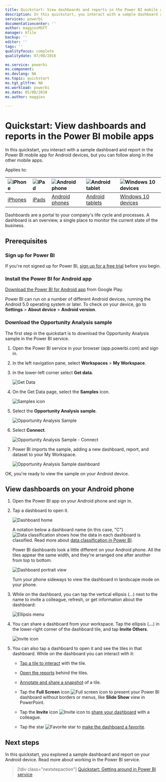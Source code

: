 ```yaml
---
title: Quickstart: View dashboards and reports in the Power BI mobile apps
description: In this quickstart, you interact with a sample dashboard and report in the Power BI mobile apps.
services: powerbi
documentationcenter: ''
author: maggiesMSFT
manager: kfile
backup: ''
editor: ''
tags: ''
qualityfocus: complete
qualitydate: 07/08/2016

ms.service: powerbi
ms.component: 
ms.devlang: NA
ms.topic: quickstart
ms.tgt_pltfrm: NA
ms.workload: powerbi
ms.date: 05/08/2018
ms.author: maggies

---
```

# Quickstart: View dashboards and reports in the Power BI mobile apps
In this quickstart, you interact with a sample dashboard and report in the Power BI mobile app for Android devices, but you can follow along in the other mobile apps. 

Applies to:

| ![iPhone](media/mobile-apps-view-dashboard/iphone-logo-50-px.png) | ![iPad](media/mobile-apps-view-dashboard/ipad-logo-50-px.png) | ![Android phone](media/mobile-apps-view-dashboard/android-phone-logo-50-px.png) | ![Android tablet](media/mobile-apps-view-dashboard/android-tablet-logo-50-px.png) | ![Windows 10 devices](media/mobile-apps-view-dashboard/win-10-logo-50-px.png) |
|:--- |:--- |:--- |:--- |:--- |
| [iPhones](mobile-apps-view-dashboard.md#view-dashboards-on-your-iphone) |[iPads](mobile-apps-view-dashboard.md#view-dashboards-on-your-ipad) |[Android phones](mobile-apps-view-dashboard.md#view-dashboards-on-your-android-phone) |[Android tablets](mobile-apps-view-dashboard.md#view-dashboards-on-your-android-tablet) |[Windows 10 devices](mobile-apps-view-dashboard.md#view-dashboards-on-your-windows-10-device) |

Dashboards are a portal to your company's life cycle and processes. A dashboard is an overview, a single place to monitor the current state of the business.

## Prerequisites

### Sign up for Power BI
If you're not signed up for Power BI, [sign up for a free trial](https://app.powerbi.com/signupredirect?pbi_source=web) before you begin.

### Install the Power BI for Android app
[Download the Power BI for Android app](http://go.microsoft.com/fwlink/?LinkID=544867) from Google Play.

Power BI can run on a number of different Android devices, running the Android 5.0 operating system or later. To check on your device, go to **Settings** > **About device** > **Android version**.

### Download the Opportunity Analysis sample
The first step in the quickstart is to download the Opportunity Analysis sample in the Power BI service.

1. Open the Power BI service in your browser (app.powerbi.com) and sign in.

2. In the left navigation pane, select **Workspaces** > **My Workspace**.

3. In the lower-left corner select **Get data**.
   
    ![Get Data](media/tutorial-mobile-apps-ios-qna/power-bi-get-data.png)

3. On the Get Data page, select the **Samples** icon.
   
   ![Samples icon](media/tutorial-mobile-apps-ios-qna/power-bi-samples-icon.png)

4. Select the **Opportunity Analysis sample**.
 
    ![Opportunity Analysis Sample](media/tutorial-mobile-apps-ios-qna/power-bi-oa.png)
 
8. Select **Connect**.  
  
   ![Opportunity Analysis Sample - Connect](media/tutorial-mobile-apps-ios-qna/opportunity-connect.png)
   
5. Power BI imports the sample, adding a new dashboard, report, and dataset to your My Workspace.
   
   ![Opportunity Analysis Sample dashboard](media/tutorial-mobile-apps-ios-qna/power-bi-service-opportunity-sample.png)

OK, you're ready to view the sample on your Android device.

## View dashboards on your Android phone
1. Open the Power BI app on your Android phone and sign in.
   
1. Tap a dashboard to open it.   
   
   ![Dashboard home](media/mobile-apps-view-dashboard/power-bi-android-dashboards.png)

    A notation below a dashboard name (in this case, "C") ![Data classification](media/mobile-apps-view-dashboard/power-bi-android-dashboard-medium-classification.png) shows how the data in each dashboard is classified. Read more about [data classification in Power BI](service-data-classification.md).

    Power BI dashboards look a little different on your Android phone. All the tiles appear the same width, and they're arranged one after another from top to bottom.

    ![Dashboard portrait view](media/mobile-apps-view-dashboard/pbi_andr_dash.png)

     Turn your phone sideways to view the dashboard in landscape mode on your phone.

1. While on the dashboard, you can tap the vertical ellipsis (...) next to the name to invite a colleague, refresh, or get information about the dashboard:
   
   ![Ellipsis menu](media/mobile-apps-view-dashboard/pbi_andr_dashellipsis.png)
1. You can share a dashboard from your workspace. Tap the ellipsis (**...**) in the lower-right corner of the dashboard tile, and tap **Invite Others**.
   
   ![Invite icon](media/mobile-apps-view-dashboard/power-bi-ipad-tile-invite-others.png)
4. You can also tap a dashboard to open it and see the tiles in that dashboard. While on the dashboard you can interact with it:
   
   * [Tap a tile to interact](mobile-tiles-in-the-mobile-apps.md) with the tile.
   * [Open the reports](mobile-reports-in-the-mobile-apps.md) behind the tiles.
   * [Annotate and share a snapshot](mobile-annotate-and-share-a-tile-from-the-mobile-apps.md) of a tile.

   * Tap the **Full Screen** icon ![Full screen icon](media/mobile-apps-view-dashboard/power-bi-windows-10-full-screen-icon.png) to present your Power BI dashboard without borders or menus, like **Slide Show** view in PowerPoint.
   * Tap the **Invite** icon ![Invite icon](media/mobile-apps-view-dashboard/pbi_andr_inviteicon.png) to [share your dashboard](mobile-share-dashboard-from-the-mobile-apps.md) with a colleague.
   * Tap the star ![Favorite star](media/mobile-apps-view-dashboard/power-bi-mobile-not-favorite-icon.png) to [make the dashboard a favorite](mobile-apps-favorites.md).


## Next steps

In this quickstart, you explored a sample dashboard and report on your Android device. Read more about working in the Power BI service. 

> [!div class="nextstepaction"]
> [Quickstart: Getting around in Power BI service](service-the-new-power-bi-experience.md)

